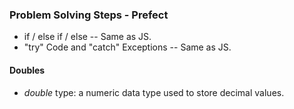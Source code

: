 ### Problem Solving Steps - Prefect

- if / else if / else -- Same as JS.
- "try" Code and "catch" Exceptions -- Same as JS.

#### Doubles

- _double_ type: a numeric data type used to store decimal values.
